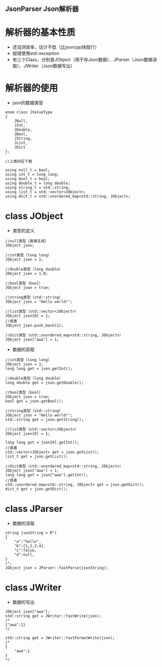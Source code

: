 ﻿## JsonParser Json解析器

# 解析器的基本性质
- 还没测效率，估计不低（比jsoncpp快就行）
- 报错使用std::exception
- 有三个Class，分别是JObject（用于存Json数据）、JParser（Json数据读取）、JWriter（Json数据写出）

# 解析器的使用
- json的数据类型
```
enum class JValueType
{
	JNull,
	JInt,
	JDouble,
	JBool,
	JString,
	JList,
	JDict
};

//上面对应下面

using null_t = bool;
using int_t = long long;
using bool_t = bool;
using double_t = long double;
using string_t = std::string;
using list_t = std::vector<JObject>;
using dict_t = std::unordered_map<std::string, JObject>;
```

# class JObject
- 类型的定义
```
//null类型（直接生成）
JObject json;

//int类型（long long）
JObject json = 1;

//double类型（long double）
JObject json = 1.0;

//bool类型（bool）
JObject json = true;

//string类型（std::string）
JObject json = "Hello world!";

//list类型（std::vector<JObject>）
JObject json[0] = 1;
//或者
JObject json.push_back(1);

//dict类型（std::unordered_map<std::string, JObject>）
JObject json["awa"] = 1;
```
- 数据的获取
```
//int类型（long long）
JObject json = 1;
long long get = json.getInt();

//double类型（long double）
long double get = json.getDouble();

//bool类型（bool）
JObject json = true;
bool get = json.getBool();

//string类型（std::string）
JObject json = "Hello world!";
std::string get = json.getString();

//list类型（std::vector<JObject>）
JObject json[0] = 1;

long long get = json[0].getInt();
//或者
std::vector<JObject> get = json.getList();
list_t get = json.getList();

//dict类型（std::unordered_map<std::string, JObject>）
JObject json["awa"] = 1;
long long get = json["awa"].getInt();
//或者
std::unordered_map<std::string, JObject> get = json.getDict();
dict_t get = json.getDict();
```

# class JParser
- 数据的读取
```
string jsonString = R"(
{
    "a":"hello",
    "b":[1,2,3,4],
    "c":false,
    "d":null,
}
)";
JObject json = JParser::fastParse(jsonString);
```

# class JWriter
- 数据的写出
```
JObject json["awa"];
std::string get = JWriter::fastWrite(json);
/*
{"awa":1}
*/

std::string get = JWriter::fastFormatWrite(json);
/*
{
	"awa":1
}
*/
```
